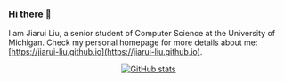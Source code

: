 ### Hi there 👋

I am Jiarui Liu, a senior student of Computer Science at the University of Michigan. Check my personal homepage for more details about me: [https://jiarui-liu.github.io](https://jiarui-liu.github.io).

[<div align=center>![GitHub stats](https://github-readme-stats.vercel.app/api?username=Jerry-Liu-dot&theme=aura_dark&hide=stars,issues&count_private=true&show_icons=true)](https://github.Jerry-Liu-dot)


<!-- [<div align=center>![Wakatime Stats](https://github-readme-stats.vercel.app/api/wakatime?username=Jerry_Liu_dot&theme=aura_dark&langs_count=5&layout=compact)](https://github.com/Jerry-Liu-dot) -->
  
<!-- ![](range=last_7_days) -->

<!--
**Jerry-Liu-dot/Jerry-Liu-dot** is a ✨ _special_ ✨ repository because its `README.md` (this file) appears on your GitHub profile.

Here are some ideas to get you started:

- 🔭 I’m currently working on ...
- 🌱 I’m currently learning ...
- 👯 I’m looking to collaborate on ...
- 🤔 I’m looking for help with ...
- 💬 Ask me about ...
- 📫 How to reach me: ...
- 😄 Pronouns: ...
- ⚡ Fun fact: ...
-->
